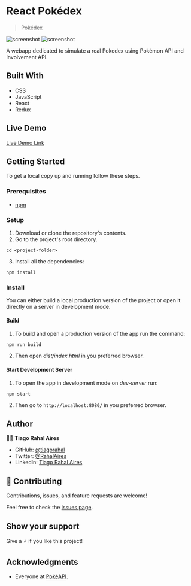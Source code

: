 # React Pokédex

> Pokédex

![screenshot](./screenshot-1.png)
![screenshot](./screenshot-2.png)

A webapp dedicated to simulate a real Pokedex using Pokémon API and Involvement API.

## Built With

- CSS
- JavaScript
- React
- Redux

## Live Demo

[Live Demo Link](--------------)


## Getting Started

To get a local copy up and running follow these steps.


### Prerequisites

- [npm](https://docs.npmjs.com/downloading-and-installing-node-js-and-npm)

### Setup

1. Download or clone the repository's contents.
2. Go to the project's root directory.
```
cd <project-folder>
```
3. Install all the dependencies:
```
npm install
```

### Install

You can either build a local production version of the project or open it directly on a server in development mode.

  #### Build

  1. To build and open a production version of the app run the command:
  ```
  npm run build
  ```
  2. Then open *dist/index.html* in you preferred browser.

  #### Start Development Server

  1. To open the app in development mode on *dev-server* run:
  ```
  npm start
  ```
  2. Then go to `http://localhost:8080/` in you preferred browser.

## Author

👨‍💻 **Tiago Rahal Aires**

- GitHub: [@tiagorahal](https://github.com/tiagorahal)
- Twitter: [@RahalAires](https://twitter.com/RahalAires)
- LinkedIn: [Tiago Rahal Aires](https://linkedin.com/tiagorahal)

## 🤝 Contributing

Contributions, issues, and feature requests are welcome!

Feel free to check the [issues page](https://github.com/tiagorahal/pokedex-react/issues).

## Show your support

Give a ⭐️ if you like this project!

## Acknowledgments

- Everyone at [PokéAPI](https://pokeapi.co/).
